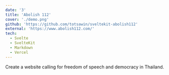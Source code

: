 ```yaml
---
date: '3'
title: 'Abolish 112'
cover: './demo.png'
github: 'https://github.com/totsawin/sveltekit-abolish112'
external: 'https://www.abolish112.com/'
tech:
  - Svelte
  - SvelteKit
  - Markdown
  - Vercel
---
```


Create a website calling for freedom of speech and democracy in Thailand.